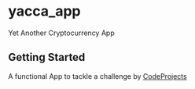 # yacca_app

Yet Another Cryptocurrency App

## Getting Started

A functional App to tackle a challenge by [CodeProjects](https://www.codementor.io/projects/cryptocurrency-price-listing-mobile-app-atx32meo88)
